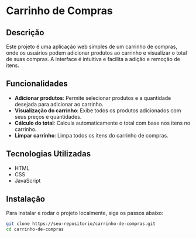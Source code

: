 # Carrinho de Compras

## Descrição
Este projeto é uma aplicação web simples de um carrinho de compras, onde os usuários podem adicionar produtos ao carrinho e visualizar o total de suas compras. A interface é intuitiva e facilita a adição e remoção de itens.

## Funcionalidades
- **Adicionar produtos**: Permite selecionar produtos e a quantidade desejada para adicionar ao carrinho.
- **Visualização do carrinho**: Exibe todos os produtos adicionados com seus preços e quantidades.
- **Cálculo do total**: Calcula automaticamente o total com base nos itens no carrinho.
- **Limpar carrinho**: Limpa todos os itens do carrinho de compras.

## Tecnologias Utilizadas
- HTML
- CSS
- JavaScript

## Instalação
Para instalar e rodar o projeto localmente, siga os passos abaixo:

```bash
git clone https://seu-repositorio/carrinho-de-compras.git
cd carrinho-de-compras
